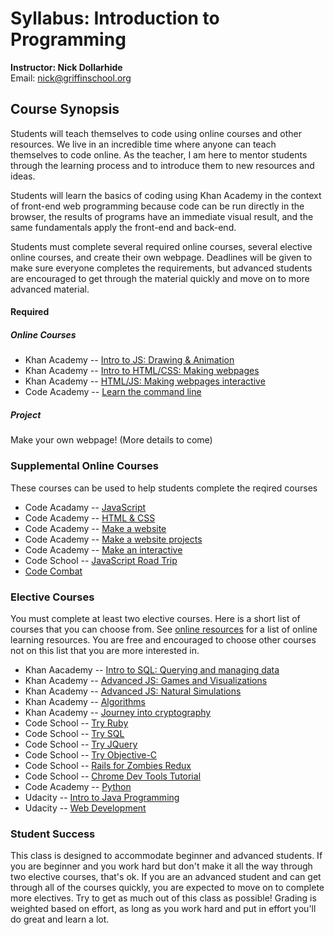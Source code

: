 # Syllabus: Introduction to Programming
**Instructor: Nick Dollarhide**  
Email:       nick@griffinschool.org  

## Course Synopsis
Students will teach themselves to code using online courses and other resources. We live in an incredible time where anyone can teach themselves to code online.
As the teacher, I am here to mentor students through the learning process and to introduce them to new resources and ideas. 

Students will learn the basics of coding using Khan Academy in the context of front-end web programming because 
code can be run directly in the browser, the results of programs have an immediate visual result, and the same fundamentals apply the front-end and back-end.

Students must complete several required online courses, several  elective online courses, and create their own webpage. Deadlines will be given to make sure everyone completes the requirements, but advanced students are encouraged to get through the material quickly and move on to more advanced material. 

#### Required
##### Online Courses
* Khan Academy -- [Intro to JS: Drawing & Animation](https://www.khanacademy.org/computing/computer-programming/programming)
* Khan Academy -- [Intro to HTML/CSS: Making webpages](https://www.khanacademy.org/computing/computer-programming/html-css)
* Khan Academy -- [HTML/JS: Making webpages interactive](https://www.khanacademy.org/computing/computer-programming/html-css-js)
* Code Academy -- [Learn the command line](https://www.codecademy.com/courses/learn-the-command-line)

##### Project
Make your own webpage! (More details to come)

### Supplemental Online Courses
These courses can be used to help students complete the reqired courses
* Code Acadamy -- [JavaScript](https://www.codecademy.com/tracks/javascript)
* Code Academy -- [HTML & CSS](https://www.codecademy.com/tracks/web)
* Code Academy -- [Make a website](https://www.codecademy.com/skills/make-a-website)
* Code Academy -- [Make a website projects](https://www.codecademy.com/courses/html-css-prj)
* Code Academy -- [Make an interactive](https://www.codecademy.com/skills/make-an-interactive-website)
* Code School -- [JavaScript Road Trip](https://www.codeschool.com/courses/javascript-road-trip-part-1)
* [Code Combat](https://codecombat.com/)

### Elective Courses
You must complete at least two elective courses. Here is a short list of  courses that you can choose from. See [online resources](./online-learning.md) for a list of online learning resources. You are free and encouraged to choose other courses not on this list that you are more interested in.

* Khan Aacademy -- [Intro to SQL: Querying and managing data](https://www.khanacademy.org/computing/computer-programming/sql)
* Khan Academy -- [Advanced JS: Games and Visualizations](https://www.khanacademy.org/computing/computer-programming/programming-games-visualizations)
* Khan Academy -- [Advanced JS: Natural Simulations](https://www.khanacademy.org/computing/computer-programming/programming-natural-simulations)
* Khan Academy -- [Algorithms](https://www.khanacademy.org/computing/computer-science/algorithms)
* Khan Academy -- [Journey into cryptography](https://www.khanacademy.org/computing/computer-science/cryptography)
* Code School -- [Try Ruby](https://www.codeschool.com/courses/try-ruby)
* Code School -- [Try SQL](https://www.codeschool.com/courses/try-sql)
* Code School -- [Try JQuery](https://www.codeschool.com/courses/try-jquery)
* Code School -- [Try Objective-C](https://www.codeschool.com/courses/try-objective-c)
* Code School -- [Rails for Zombies Redux](https://www.codeschool.com/courses/rails-for-zombies-redux)
* Code School -- [Chrome Dev Tools Tutorial](https://www.codeschool.com/courses/discover-devtools)
* Code Academy -- [Python](https://www.codecademy.com/en/tracks/python)
* Udacity -- [Intro to Java Programming](https://www.udacity.com/course/intro-to-java-programming--cs046)
* Udacity -- [Web Development](https://www.udacity.com/course/web-development--cs253)

### Student Success
This class is designed to accommodate beginner and advanced students. If you are beginner and you work hard but don't make it all the way through two elective courses, that's ok. If you are an advanced student and can get through all of the courses quickly, you are expected to move on to complete more electives. Try to get as much out of this class as possible! Grading is weighted based on effort, as long as you work hard and put in effort you'll do great and learn a lot.







